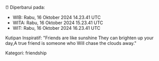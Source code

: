 ⏰ Diperbarui pada:
- WIB: Rabu, 16 Oktober 2024 14.23.41 UTC
- WITA: Rabu, 16 Oktober 2024 15.23.41 UTC
- WIT: Rabu, 16 Oktober 2024 16.23.41 UTC

Kutipan Inspiratif:
"Friends are like sunshine They can brighten up your day,A true friend is someone who Will chase the clouds away."


Kategori: friendship

